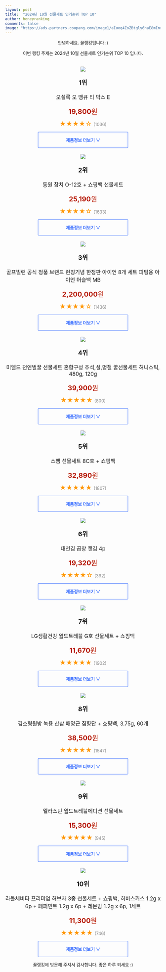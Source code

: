 ```yaml
---
layout: post
title:  "2024년 10월 선물세트 인기순위 TOP 10"
author: honeyranking
comments: false
image: "https://ads-partners.coupang.com/image1/aIuoq4ZoZBtgly6haE8mInrhh_K-QpFXexP40NiE4lJO51k-zGd03sLHvH4_OBaA1P3t59lG1w4sdxhfejWJPJSOYxqkCLQBBanzwoQqX9E7eMBKqt1SiLaYF_8Peamy-J_WrzFGrd_aUOXLD6WMvekpTb_1t_bI39o_3nf4m-puXw7tluNz2ZXzaBaZSwLnHD8Bp_C9uRiTtewE5BHRZaY2mQHfyrFIwZxp4dLa7iGALlK_vri1eVol8JJZ14mK4pxVEQG2YYZwJf_CqbN0ot4RjMgdy3i-pUc="
---
```

<p style="text-align: center;">안녕하세요. 꿀랭킹입니다 :)</p>
<p style="text-align: center;">이번 랭킹 주제는 2024년 10월 선물세트 인기순위 TOP 10 입니다.</p><center><img src="https://ads-partners.coupang.com/image1/aIuoq4ZoZBtgly6haE8mInrhh_K-QpFXexP40NiE4lJO51k-zGd03sLHvH4_OBaA1P3t59lG1w4sdxhfejWJPJSOYxqkCLQBBanzwoQqX9E7eMBKqt1SiLaYF_8Peamy-J_WrzFGrd_aUOXLD6WMvekpTb_1t_bI39o_3nf4m-puXw7tluNz2ZXzaBaZSwLnHD8Bp_C9uRiTtewE5BHRZaY2mQHfyrFIwZxp4dLa7iGALlK_vri1eVol8JJZ14mK4pxVEQG2YYZwJf_CqbN0ot4RjMgdy3i-pUc=" style="margin-top:20px" /></center><p style="text-align: center; font-size: 20px"><b>1위</b></p><p style="text-align: center; font-size: 17px">오설록 오 땡큐 티 박스 E</p><p style="text-align: center;"><span style="color: #b61800; font-size: 22px;"><b>19,800</b>원</span></p><p style="text-align: center;"><span style="color: #ff9600; font-size: 20px;">★★★★☆ </span><span style="color: #878787;">(1036)</span></p><center><a href="https://link.coupang.com/re/AFFSDP?lptag=AF3899140&subid=honeyrank&pageKey=7759919257&itemId=20923434431&vendorItemId=70812327504&traceid=V0-153-50a6cb49c37f7123&requestid=20241016170000957290500642&token=31850C%7CMIXED"><div style="font-size: 14px; display: inline-block; padding: 15px 90px; color: #346aff; border-radius: 2px; border: 1px solid #346aff; cursor: pointer;"><b>제품정보 더보기 &or;</b></div></a></center><center><img src="https://ads-partners.coupang.com/image1/4Q-KSDaP-gTJOT1x4R1IRYymv-eyTpC34HUKsjFEdftdln-6ZxIj9KtjM4G9_uaL64cx9CbE8kKdMxhyN0sfMFCVgb6Rgj4KA8kfpIKeTQ14DQNcxWuIxw-LmIelpemQF8BSLR_1hAeduktSq_CSfJb80b2gqivlrHkJ_hQpRq6LqCgGtTggbho6F4VZ8cHrXFxjIY8ACjK49aYrfxJARGOxKeHmHl-dL87EVhkB70qVmBx2G9deugqhO8sz0HJs3nud7PlQjQMzkyzzlTXjK_-wMhr1t5Goh9w=" style="margin-top:20px" /></center><p style="text-align: center; font-size: 20px"><b>2위</b></p><p style="text-align: center; font-size: 17px">동원 참치 O-12호 + 쇼핑백 선물세트</p><p style="text-align: center;"><span style="color: #b61800; font-size: 22px;"><b>25,190</b>원</span></p><p style="text-align: center;"><span style="color: #ff9600; font-size: 20px;">★★★★☆ </span><span style="color: #878787;">(1633)</span></p><center><a href="https://link.coupang.com/re/AFFSDP?lptag=AF3899140&subid=honeyrank&pageKey=8289714276&itemId=19748050247&vendorItemId=86851606026&traceid=V0-153-aea52b5668a084f0&requestid=20241016170000957290500642&token=31850C%7CMIXED"><div style="font-size: 14px; display: inline-block; padding: 15px 90px; color: #346aff; border-radius: 2px; border: 1px solid #346aff; cursor: pointer;"><b>제품정보 더보기 &or;</b></div></a></center><center><img src="https://ads-partners.coupang.com/image1/vYcOwhF_UxVmb3cMvSgG8279Bq0pck-uXqyM5YyJVHIuRO-VjWrNY86oBKLkvSsgl6NES9pCbbw8-St6isp813c7jatjQ_rOO1JmszJUJezE7CUNraE3Uz3xsRpYb6pjRYs5Ui_sIMlNa67W4NaGDIOBkrvBb9E1tYulQTu9rCJ-PbraONXXOKNBfUxrCZlkwmRY1rhok_HUjlQKxFCdI8XA3fsdnaTIEPij40PltBE4jm5xFsXTBjSFRc1MoXs95ZqYNZCW3skef75CiYeFpobi6gkoVjURPut7E7glecWk3LQUuXDq3zxuBMOEEgs=" style="margin-top:20px" /></center><p style="text-align: center; font-size: 20px"><b>3위</b></p><p style="text-align: center; font-size: 17px">골프빌런 공식 정품 브랜드 런칭기념 한정판 아이언 8개 세트 피팅용 아이언 머슬백 MB</p><p style="text-align: center;"><span style="color: #b61800; font-size: 22px;"><b>2,200,000</b>원</span></p><p style="text-align: center;"><span style="color: #ff9600; font-size: 20px;">★★★★☆ </span><span style="color: #878787;">(1436)</span></p><center><a href="https://link.coupang.com/re/AFFSDP?lptag=AF3899140&subid=honeyrank&pageKey=8243153535&itemId=23721824326&vendorItemId=90814871935&traceid=V0-153-f6fb6e1de85c0978&clickBeacon=a4e7a580-8b94-11ef-a79e-560c721891ae%7E3&requestid=20241016170000957290500642&token=31850C%7CMIXED"><div style="font-size: 14px; display: inline-block; padding: 15px 90px; color: #346aff; border-radius: 2px; border: 1px solid #346aff; cursor: pointer;"><b>제품정보 더보기 &or;</b></div></a></center><center><img src="https://ads-partners.coupang.com/image1/5wYJRyVgHDNl5XLo55Op27wY3re4oOMG49_w0utPY3J4zXLV39EQNS3AV1siZeboYlk7aGPvaDGj7RzsOuf_jbsaQlcMD-Hyi5xocsneLuVsbUlmq_MwihbopnoBXV8Mmw8-r7kAB4j8Ht3FFhQfh3KcedK1VskBFlHZboRiM82nY5CXOX-PFLW12E3S9IIOWXQYToBtO-mjohh_OgrNIjmlEUBW2p9Ae6cjnlD6ZkzIcb9-3mcUpkWB4Zh58Dm14JyVTlUwCDNfgFSBRFMSZaHN8G4nQVpY0rvZiwEysWIYN6iszmscSo9qrRdDLEQ=" style="margin-top:20px" /></center><p style="text-align: center; font-size: 20px"><b>4위</b></p><p style="text-align: center; font-size: 17px">미엘드 천연벌꿀 선물세트 혼합구성 추석,설,명절 꿀선물세트 허니스틱, 480g, 120g</p><p style="text-align: center;"><span style="color: #b61800; font-size: 22px;"><b>39,900</b>원</span></p><p style="text-align: center;"><span style="color: #ff9600; font-size: 20px;">★★★★★ </span><span style="color: #878787;">(800)</span></p><center><a href="https://link.coupang.com/re/AFFSDP?lptag=AF3899140&subid=honeyrank&pageKey=6711519150&itemId=15582899102&vendorItemId=91045503983&traceid=V0-153-f5821b78a6729031&clickBeacon=a4e7a580-8b94-11ef-85de-3fb359a81942%7E3&requestid=20241016170000957290500642&token=31850C%7CMIXED"><div style="font-size: 14px; display: inline-block; padding: 15px 90px; color: #346aff; border-radius: 2px; border: 1px solid #346aff; cursor: pointer;"><b>제품정보 더보기 &or;</b></div></a></center><center><img src="https://ads-partners.coupang.com/image1/mDDE0J7kPPO8ev8omBKJJGXiDscJRZQHm6VpqOKeavvXgBsfxP_S3dK0XByMHVQsL7csuV7Uemhh0oFsdJLrZ5GUnMR_ptZEE6JXc-OqWDUIXHoJVBBpyfwHeMzIM15M53BUNYfProBGCgFUe3uzbQD_4qOs64IVoKmk3qr2rf2JU95uzWWEkECNhfGcfIXNLJtOq37JM1hzCMkuuLtG4-v9EyajBOZs_qVNLXJMXCPOaezcikydVOEhGqjF39EhKImjAVUU45tvYY2zCWeXTFQp4jAcB9ox1gt2" style="margin-top:20px" /></center><p style="text-align: center; font-size: 20px"><b>5위</b></p><p style="text-align: center; font-size: 17px">스팸 선물세트 8C호 + 쇼핑백</p><p style="text-align: center;"><span style="color: #b61800; font-size: 22px;"><b>32,890</b>원</span></p><p style="text-align: center;"><span style="color: #ff9600; font-size: 20px;">★★★★★ </span><span style="color: #878787;">(1807)</span></p><center><a href="https://link.coupang.com/re/AFFSDP?lptag=AF3899140&subid=honeyrank&pageKey=34050118&itemId=24016460098&vendorItemId=5205765542&traceid=V0-153-76d8b96c6338984f&requestid=20241016170000957290500642&token=31850C%7CMIXED"><div style="font-size: 14px; display: inline-block; padding: 15px 90px; color: #346aff; border-radius: 2px; border: 1px solid #346aff; cursor: pointer;"><b>제품정보 더보기 &or;</b></div></a></center><center><img src="https://ads-partners.coupang.com/image1/oB_mjT_VeabLUaLioD5BxLsRDdMVcxTJCHcL6sKIdwzOBcN2kQDWM5sb5QlwJq2l2PX15u06B-DSDNxOedCHau8evk6Tk8fdumtITzoJXieNMD_WCJxpBZS6Cl9OtKWEoJ4oEDALXW7k9vDuBwJQzFXpc6NnLG1svaHpZwY3efyw4JTwCRM7pe3xxO3YdbsnESNBFcAaccHqdG96MU5NJuX_psWUAuWwJf-WilYYkboyM_Z6Ddp-1nwsbZR126t6pmi930I9Pn9oT9BRBIwNnWDv48EmUI8wlkkf" style="margin-top:20px" /></center><p style="text-align: center; font-size: 20px"><b>6위</b></p><p style="text-align: center; font-size: 17px">대천김 곱창 캔김 4p</p><p style="text-align: center;"><span style="color: #b61800; font-size: 22px;"><b>19,320</b>원</span></p><p style="text-align: center;"><span style="color: #ff9600; font-size: 20px;">★★★★☆ </span><span style="color: #878787;">(392)</span></p><center><a href="https://link.coupang.com/re/AFFSDP?lptag=AF3899140&subid=honeyrank&pageKey=1101622080&itemId=15761889810&vendorItemId=70060913260&traceid=V0-153-d91a783fed98eb61&requestid=20241016170000957290500642&token=31850C%7CMIXED"><div style="font-size: 14px; display: inline-block; padding: 15px 90px; color: #346aff; border-radius: 2px; border: 1px solid #346aff; cursor: pointer;"><b>제품정보 더보기 &or;</b></div></a></center><center><img src="https://ads-partners.coupang.com/image1/n2Fa-pzVDH6IMvbCn1JhvyfkiE7kHj1W_E2KRxevr8htbASSv201bt6i3QaJxelD6Wxr_GHQppH-6AmD6xnOVEnNc4mET6pJ2DZZU00UuQOjOpM4c8-gfW6LKt1tIzD053Lx4obtGBJ8TnhMftabetA46XAy_QTT7P7TyIIrCADV58ggvl47nGRmhApC0LMRBBhS-MtgYMvduz3rgocgMJn5aYRuxX4Ij3ChpN4hIi3cvLwZ8tLr-KVFo8H9d5AALo8YhJXdRePiGco-w_0cL6d3icVHWc1iAXI=" style="margin-top:20px" /></center><p style="text-align: center; font-size: 20px"><b>7위</b></p><p style="text-align: center; font-size: 17px">LG생활건강 월드트레블 G호 선물세트 + 쇼핑백</p><p style="text-align: center;"><span style="color: #b61800; font-size: 22px;"><b>11,670</b>원</span></p><p style="text-align: center;"><span style="color: #ff9600; font-size: 20px;">★★★★★ </span><span style="color: #878787;">(1902)</span></p><center><a href="https://link.coupang.com/re/AFFSDP?lptag=AF3899140&subid=honeyrank&pageKey=8314083066&itemId=23992714658&vendorItemId=88354162445&traceid=V0-153-1c10694a9633afa2&requestid=20241016170000957290500642&token=31850C%7CMIXED"><div style="font-size: 14px; display: inline-block; padding: 15px 90px; color: #346aff; border-radius: 2px; border: 1px solid #346aff; cursor: pointer;"><b>제품정보 더보기 &or;</b></div></a></center><center><img src="https://ads-partners.coupang.com/image1/2GTa_a_7022w5PhP2HYd3gQ0sxg9o24BIbdTHtjvDta1SpUJELh1JVfHdVWktg8cRbSXI70exAnhuYzrtLjgtySz5kwK5oZSSR3-4REYPNIsHYzLm295PSUzwLiDy-uExkb0RX1CUW5Vd8swJXtZqPOeSwq-F2SuTfmR3oFJWnBn_cIrr8k5TIP1z6xBoPpT8SJ58GWVgVoY5l_v39ySn3ek_DaVfEOvzsyLZqBYC15iAac2cuXqwvSV5Jvf2AW1PciHWtBkF6bPo--MOg7LsGk8jnV4ydRKp37Y1ryFwGkyxd4Y6cEZsm0M3aOz8g==" style="margin-top:20px" /></center><p style="text-align: center; font-size: 20px"><b>8위</b></p><p style="text-align: center; font-size: 17px">김소형원방 녹용 산삼 배양근 침향단 + 쇼핑백, 3.75g, 60개</p><p style="text-align: center;"><span style="color: #b61800; font-size: 22px;"><b>38,500</b>원</span></p><p style="text-align: center;"><span style="color: #ff9600; font-size: 20px;">★★★★★ </span><span style="color: #878787;">(1547)</span></p><center><a href="https://link.coupang.com/re/AFFSDP?lptag=AF3899140&subid=honeyrank&pageKey=7906092064&itemId=21680874218&vendorItemId=88494208300&traceid=V0-153-2c1c96d3fa49e306&clickBeacon=a4e7cc90-8b94-11ef-8c66-71096eb51c77%7E3&requestid=20241016170000957290500642&token=31850C%7CMIXED"><div style="font-size: 14px; display: inline-block; padding: 15px 90px; color: #346aff; border-radius: 2px; border: 1px solid #346aff; cursor: pointer;"><b>제품정보 더보기 &or;</b></div></a></center><center><img src="https://ads-partners.coupang.com/image1/XSrj2scIjkGHiXPWXUi8j6V6GV6i_pxED6U72JhfuHzAIdSvC_yV5dLvR7geEFyPa1zSNL8q7PY5ACIpKyFd2QzowpaVz3f9CHlvdIpJW_rehInz1KZM0TpskdejhEZEi_lhjh8glOqc0nZPaPCgcwKUBrL--ZcTM0ZiITkbA9sAlBezIkd0_L8A6ILBl9nX9PBWZsbgG69lCFcyoBPZhIpGHkK2s8-rgXozbMm9GcNoz1xkE869oIFZIxwKtg6NtNmUUT_gsCZk8BZF2lnk-oBhNb_ItOyFBykQ" style="margin-top:20px" /></center><p style="text-align: center; font-size: 20px"><b>9위</b></p><p style="text-align: center; font-size: 17px">엘라스틴 월드트레블에디션 선물세트</p><p style="text-align: center;"><span style="color: #b61800; font-size: 22px;"><b>15,300</b>원</span></p><p style="text-align: center;"><span style="color: #ff9600; font-size: 20px;">★★★★★ </span><span style="color: #878787;">(945)</span></p><center><a href="https://link.coupang.com/re/AFFSDP?lptag=AF3899140&subid=honeyrank&pageKey=6717817953&itemId=20077230708&vendorItemId=88354162451&traceid=V0-153-3225706edf650932&requestid=20241016170000957290500642&token=31850C%7CMIXED"><div style="font-size: 14px; display: inline-block; padding: 15px 90px; color: #346aff; border-radius: 2px; border: 1px solid #346aff; cursor: pointer;"><b>제품정보 더보기 &or;</b></div></a></center><center><img src="https://ads-partners.coupang.com/image1/srlsO5eYhtNvGrSosoTux38wZVK8j4AaNv61LE5VbeOEleTVoxKTzEC5zL6Ez7mAb72_BPT8ho04ekTK0PGxfpZAXDpKtdmBIdVyoJSk-bmQ2nH-iyG7rgWETEeXntSN-fhweXiY2vNyuT58LgjD0WmfEiHf-fXoBGIppmRRxtCUH6epfwLSIQgE1veP-W5g2MFWa5lV5-PhjCZSWe1g5GyqT2DUpHgzUIF3Lo-BfWo-GH5ZH4f-Mvl_eLMXKDP93Z5fWHW32LZJCb2jL91uZEhQW_dRx6UDnokoIz8=" style="margin-top:20px" /></center><p style="text-align: center; font-size: 20px"><b>10위</b></p><p style="text-align: center; font-size: 17px">라돌체비타 프리미엄 허브차 3종 선물세트 + 쇼핑백, 히비스커스 1.2g x 6p + 페퍼민트 1.2g x 6p + 레몬밤 1.2g x 6p, 1세트</p><p style="text-align: center;"><span style="color: #b61800; font-size: 22px;"><b>11,300</b>원</span></p><p style="text-align: center;"><span style="color: #ff9600; font-size: 20px;">★★★★★ </span><span style="color: #878787;">(746)</span></p><center><a href="https://link.coupang.com/re/AFFSDP?lptag=AF3899140&subid=honeyrank&pageKey=8261253266&itemId=23799135648&vendorItemId=4238836988&traceid=V0-153-9fe29dd88e01a0f0&clickBeacon=a4e7cc90-8b94-11ef-a48a-7a36088abb90%7E3&requestid=20241016170000957290500642&token=31850C%7CMIXED"><div style="font-size: 14px; display: inline-block; padding: 15px 90px; color: #346aff; border-radius: 2px; border: 1px solid #346aff; cursor: pointer;"><b>제품정보 더보기 &or;</b></div></a></center><p style="text-align: center;">꿀랭킹에 방문해 주셔서 감사합니다. 좋은 하루 되세요 :)</p>